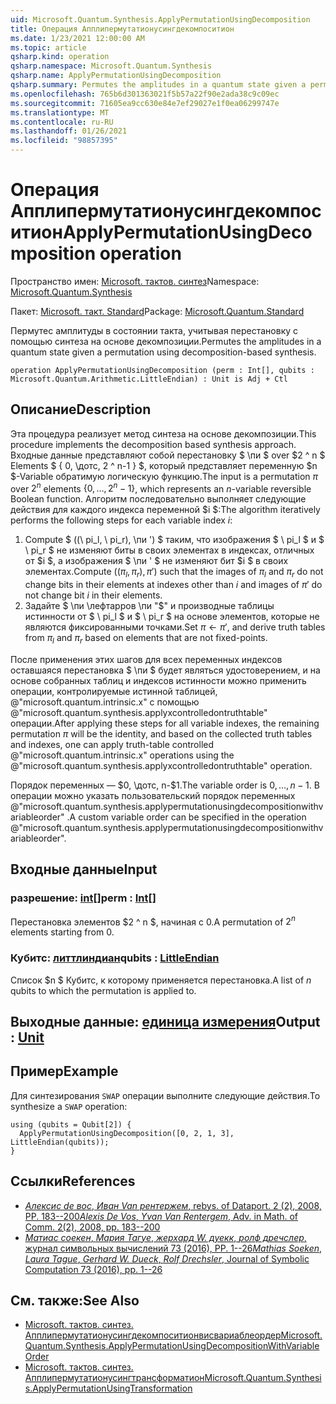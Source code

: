 ```yaml
---
uid: Microsoft.Quantum.Synthesis.ApplyPermutationUsingDecomposition
title: Операция Апплипермутатионусингдекомпоситион
ms.date: 1/23/2021 12:00:00 AM
ms.topic: article
qsharp.kind: operation
qsharp.namespace: Microsoft.Quantum.Synthesis
qsharp.name: ApplyPermutationUsingDecomposition
qsharp.summary: Permutes the amplitudes in a quantum state given a permutation using decomposition-based synthesis.
ms.openlocfilehash: 765b6d301363021f5b57a22f90e2ada38c9c09ec
ms.sourcegitcommit: 71605ea9cc630e84e7ef29027e1f0ea06299747e
ms.translationtype: MT
ms.contentlocale: ru-RU
ms.lasthandoff: 01/26/2021
ms.locfileid: "98857395"
---
```

# <a name="applypermutationusingdecomposition-operation"></a><span data-ttu-id="65df5-102">Операция Апплипермутатионусингдекомпоситион</span><span class="sxs-lookup"><span data-stu-id="65df5-102">ApplyPermutationUsingDecomposition operation</span></span>

<span data-ttu-id="65df5-103">Пространство имен: [Microsoft. тактов. синтез](xref:Microsoft.Quantum.Synthesis)</span><span class="sxs-lookup"><span data-stu-id="65df5-103">Namespace: [Microsoft.Quantum.Synthesis](xref:Microsoft.Quantum.Synthesis)</span></span>

<span data-ttu-id="65df5-104">Пакет: [Microsoft. такт. Standard](https://nuget.org/packages/Microsoft.Quantum.Standard)</span><span class="sxs-lookup"><span data-stu-id="65df5-104">Package: [Microsoft.Quantum.Standard](https://nuget.org/packages/Microsoft.Quantum.Standard)</span></span>


<span data-ttu-id="65df5-105">Пермутес амплитуды в состоянии такта, учитывая перестановку с помощью синтеза на основе декомпозиции.</span><span class="sxs-lookup"><span data-stu-id="65df5-105">Permutes the amplitudes in a quantum state given a permutation using decomposition-based synthesis.</span></span>

```qsharp
operation ApplyPermutationUsingDecomposition (perm : Int[], qubits : Microsoft.Quantum.Arithmetic.LittleEndian) : Unit is Adj + Ctl
```


## <a name="description"></a><span data-ttu-id="65df5-106">Описание</span><span class="sxs-lookup"><span data-stu-id="65df5-106">Description</span></span>

<span data-ttu-id="65df5-107">Эта процедура реализует метод синтеза на основе декомпозиции.</span><span class="sxs-lookup"><span data-stu-id="65df5-107">This procedure implements the decomposition based synthesis approach.</span></span>  <span data-ttu-id="65df5-108">Входные данные представляют собой перестановку $ \пи $ over $2 ^ n $ Elements $ \{ 0, \дотс, 2 ^ n-1 \} $, который представляет переменную $n $-Variable обратимую логическую функцию.</span><span class="sxs-lookup"><span data-stu-id="65df5-108">The input is a permutation $\pi$ over $2^n$ elements $\{0, \dots, 2^n-1\}$, which represents an $n$-variable reversible Boolean function.</span></span>
<span data-ttu-id="65df5-109">Алгоритм последовательно выполняет следующие действия для каждого индекса переменной $i $:</span><span class="sxs-lookup"><span data-stu-id="65df5-109">The algorithm iteratively performs the following steps for each variable index $i$:</span></span>

1. <span data-ttu-id="65df5-110">Compute $ ((\ pi_l, \ pi_r), \пи ') $ таким, что изображения $ \ pi_l $ и $ \ pi_r $ не изменяют биты в своих элементах в индексах, отличных от $i $, а изображения $ \пи ' $ не изменяют бит $i $ в своих элементах.</span><span class="sxs-lookup"><span data-stu-id="65df5-110">Compute $((\pi_l, \pi_r), \pi')$ such that the images of $\pi_l$ and $\pi_r$ do not change bits in their elements at indexes other than $i$ and images of $\pi'$ do not change bit $i$ in their elements.</span></span>
2. <span data-ttu-id="65df5-111">Задайте $ \пи \лефтарров \пи "$" и производные таблицы истинности от $ \ pi_l $ и $ \ pi_r $ на основе элементов, которые не являются фиксированными точками.</span><span class="sxs-lookup"><span data-stu-id="65df5-111">Set $\pi \leftarrow \pi'$, and derive truth tables from $\pi_l$ and $\pi_r$ based on elements that are not fixed-points.</span></span>

<span data-ttu-id="65df5-112">После применения этих шагов для всех переменных индексов оставшаяся перестановка $ \пи $ будет являться удостоверением, и на основе собранных таблиц и индексов истинности можно применить операции, контролируемые истинной таблицей, @"microsoft.quantum.intrinsic.x" с помощью @"microsoft.quantum.synthesis.applyxcontrolledontruthtable" операции.</span><span class="sxs-lookup"><span data-stu-id="65df5-112">After applying these steps for all variable indexes, the remaining permutation $\pi$ will be the identity, and based on the collected truth tables and indexes, one can apply truth-table controlled @"microsoft.quantum.intrinsic.x" operations using the @"microsoft.quantum.synthesis.applyxcontrolledontruthtable" operation.</span></span>

<span data-ttu-id="65df5-113">Порядок переменных — $0, \дотс, n-$1.</span><span class="sxs-lookup"><span data-stu-id="65df5-113">The variable order is $0, \dots, n - 1$.</span></span>  <span data-ttu-id="65df5-114">В операции можно указать пользовательский порядок переменных @"microsoft.quantum.synthesis.applypermutationusingdecompositionwithvariableorder" .</span><span class="sxs-lookup"><span data-stu-id="65df5-114">A custom variable order can be specified in the operation @"microsoft.quantum.synthesis.applypermutationusingdecompositionwithvariableorder".</span></span>

## <a name="input"></a><span data-ttu-id="65df5-115">Входные данные</span><span class="sxs-lookup"><span data-stu-id="65df5-115">Input</span></span>

### <a name="perm--int"></a><span data-ttu-id="65df5-116">разрешение: [int](xref:microsoft.quantum.lang-ref.int)[]</span><span class="sxs-lookup"><span data-stu-id="65df5-116">perm : [Int](xref:microsoft.quantum.lang-ref.int)[]</span></span>

<span data-ttu-id="65df5-117">Перестановка элементов $2 ^ n $, начиная с 0.</span><span class="sxs-lookup"><span data-stu-id="65df5-117">A permutation of $2^n$ elements starting from 0.</span></span>


### <a name="qubits--littleendian"></a><span data-ttu-id="65df5-118">Кубитс: [литтлиндиан](xref:Microsoft.Quantum.Arithmetic.LittleEndian)</span><span class="sxs-lookup"><span data-stu-id="65df5-118">qubits : [LittleEndian](xref:Microsoft.Quantum.Arithmetic.LittleEndian)</span></span>

<span data-ttu-id="65df5-119">Список $n $ Кубитс, к которому применяется перестановка.</span><span class="sxs-lookup"><span data-stu-id="65df5-119">A list of $n$ qubits to which the permutation is applied to.</span></span>



## <a name="output--unit"></a><span data-ttu-id="65df5-120">Выходные данные: [единица измерения](xref:microsoft.quantum.lang-ref.unit)</span><span class="sxs-lookup"><span data-stu-id="65df5-120">Output : [Unit](xref:microsoft.quantum.lang-ref.unit)</span></span>



## <a name="example"></a><span data-ttu-id="65df5-121">Пример</span><span class="sxs-lookup"><span data-stu-id="65df5-121">Example</span></span>

<span data-ttu-id="65df5-122">Для синтезирования `SWAP` операции выполните следующие действия.</span><span class="sxs-lookup"><span data-stu-id="65df5-122">To synthesize a `SWAP` operation:</span></span>

```qsharp
using (qubits = Qubit[2]) {
  ApplyPermutationUsingDecomposition([0, 2, 1, 3], LittleEndian(qubits));
}
```

## <a name="references"></a><span data-ttu-id="65df5-123">Ссылки</span><span class="sxs-lookup"><span data-stu-id="65df5-123">References</span></span>

- [<span data-ttu-id="65df5-124">*Алексис de вос*, *Иван Van рентержем*, rebys. of Dataport. 2 (2), 2008, PP. 183--200</span><span class="sxs-lookup"><span data-stu-id="65df5-124">*Alexis De Vos*, *Yvan Van Rentergem*, Adv. in Math. of Comm. 2(2), 2008, pp. 183--200</span></span>](http://www.aimsciences.org/article/doi/10.3934/amc.2008.2.183)
- [<span data-ttu-id="65df5-125">*Матиас соекен*, *Мария Тагуе*, *жерхард W. дуекк*, *ролф дречслер*, журнал символьных вычислений 73 (2016), PP. 1--26</span><span class="sxs-lookup"><span data-stu-id="65df5-125">*Mathias Soeken*, *Laura Tague*, *Gerhard W. Dueck*, *Rolf Drechsler*, Journal of Symbolic Computation 73 (2016), pp. 1--26</span></span>](https://www.sciencedirect.com/science/article/pii/S0747717115000188?via%3Dihub)

## <a name="see-also"></a><span data-ttu-id="65df5-126">См. также:</span><span class="sxs-lookup"><span data-stu-id="65df5-126">See Also</span></span>

- [<span data-ttu-id="65df5-127">Microsoft. тактов. синтез. Апплипермутатионусингдекомпоситионвисвариаблеордер</span><span class="sxs-lookup"><span data-stu-id="65df5-127">Microsoft.Quantum.Synthesis.ApplyPermutationUsingDecompositionWithVariableOrder</span></span>](xref:Microsoft.Quantum.Synthesis.ApplyPermutationUsingDecompositionWithVariableOrder)
- [<span data-ttu-id="65df5-128">Microsoft. тактов. синтез. Апплипермутатионусингтрансформатион</span><span class="sxs-lookup"><span data-stu-id="65df5-128">Microsoft.Quantum.Synthesis.ApplyPermutationUsingTransformation</span></span>](xref:Microsoft.Quantum.Synthesis.ApplyPermutationUsingTransformation)